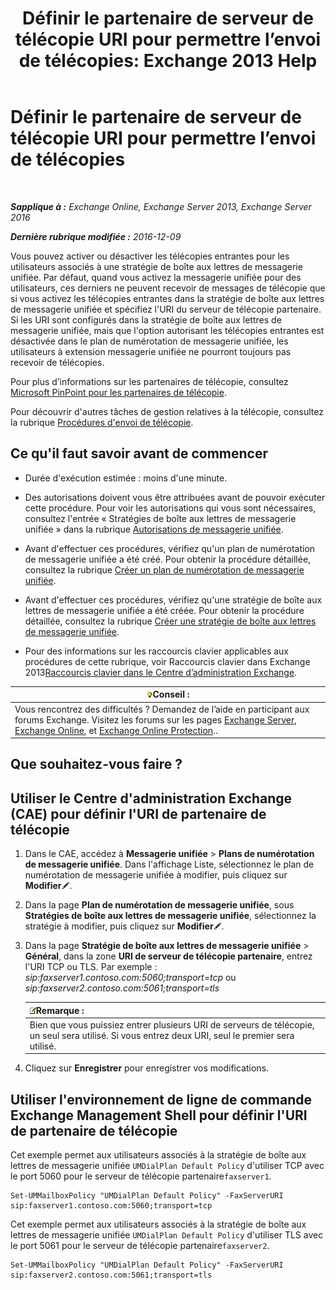 ﻿---
title: 'Définir le partenaire de serveur de télécopie URI pour permettre l’envoi de télécopies: Exchange 2013 Help'
TOCTitle: Définir le partenaire de serveur de télécopie URI pour permettre l’envoi de télécopies
ms:assetid: 77a9013b-d76b-4af2-8b2c-cef435cf67af
ms:mtpsurl: https://technet.microsoft.com/fr-fr/library/JJ650873(v=EXCHG.150)
ms:contentKeyID: 52057099
ms.date: 05/23/2018
mtps_version: v=EXCHG.150
ms.translationtype: MT
---

# Définir le partenaire de serveur de télécopie URI pour permettre l’envoi de télécopies

 

_**Sapplique à :** Exchange Online, Exchange Server 2013, Exchange Server 2016_

_**Dernière rubrique modifiée :** 2016-12-09_

Vous pouvez activer ou désactiver les télécopies entrantes pour les utilisateurs associés à une stratégie de boîte aux lettres de messagerie unifiée. Par défaut, quand vous activez la messagerie unifiée pour des utilisateurs, ces derniers ne peuvent recevoir de messages de télécopie que si vous activez les télécopies entrantes dans la stratégie de boîte aux lettres de messagerie unifiée et spécifiez l'URI du serveur de télécopie partenaire. Si les URI sont configurés dans la stratégie de boîte aux lettres de messagerie unifiée, mais que l'option autorisant les télécopies entrantes est désactivée dans le plan de numérotation de messagerie unifiée, les utilisateurs à extension messagerie unifiée ne pourront toujours pas recevoir de télécopies.

Pour plus d’informations sur les partenaires de télécopie, consultez [Microsoft PinPoint pour les partenaires de télécopie](https://go.microsoft.com/fwlink/?linkid=190238).

Pour découvrir d'autres tâches de gestion relatives à la télécopie, consultez la rubrique [Procédures d'envoi de télécopie](faxing-procedures-exchange-2013-help.md).

## Ce qu'il faut savoir avant de commencer

  - Durée d'exécution estimée : moins d'une minute.

  - Des autorisations doivent vous être attribuées avant de pouvoir exécuter cette procédure. Pour voir les autorisations qui vous sont nécessaires, consultez l'entrée « Stratégies de boîte aux lettres de messagerie unifiée » dans la rubrique [Autorisations de messagerie unifiée](unified-messaging-permissions-exchange-2013-help.md).

  - Avant d'effectuer ces procédures, vérifiez qu'un plan de numérotation de messagerie unifiée a été créé. Pour obtenir la procédure détaillée, consultez la rubrique [Créer un plan de numérotation de messagerie unifiée](create-a-um-dial-plan-exchange-2013-help.md).

  - Avant d'effectuer ces procédures, vérifiez qu'une stratégie de boîte aux lettres de messagerie unifiée a été créée. Pour obtenir la procédure détaillée, consultez la rubrique [Créer une stratégie de boîte aux lettres de messagerie unifiée](create-a-um-mailbox-policy-exchange-2013-help.md).

  - Pour des informations sur les raccourcis clavier applicables aux procédures de cette rubrique, voir Raccourcis clavier dans Exchange 2013[Raccourcis clavier dans le Centre d’administration Exchange](keyboard-shortcuts-in-the-exchange-admin-center-exchange-online-protection-help.md).

<table>
<thead>
<tr class="header">
<th><img src="images/Bb125224.tip(EXCHG.150).gif" title="Conseil" alt="Conseil" />Conseil :</th>
</tr>
</thead>
<tbody>
<tr class="odd">
<td>Vous rencontrez des difficultés ? Demandez de l’aide en participant aux forums Exchange. Visitez les forums sur les pages <a href="https://go.microsoft.com/fwlink/p/?linkid=60612">Exchange Server</a>, <a href="https://go.microsoft.com/fwlink/p/?linkid=267542">Exchange Online</a>, et <a href="https://go.microsoft.com/fwlink/p/?linkid=285351">Exchange Online Protection</a>..</td>
</tr>
</tbody>
</table>


## Que souhaitez-vous faire ?

## Utiliser le Centre d'administration Exchange (CAE) pour définir l'URI de partenaire de télécopie

1.  Dans le CAE, accédez à **Messagerie unifiée** \> **Plans de numérotation de messagerie unifiée**. Dans l'affichage Liste, sélectionnez le plan de numérotation de messagerie unifiée à modifier, puis cliquez sur **Modifier**![Icône Modifier](images/Bb124582.6f53ccb2-1f13-4c02-bea0-30690e6ea71d(EXCHG.150).gif "Icône Modifier").

2.  Dans la page **Plan de numérotation de messagerie unifiée**, sous **Stratégies de boîte aux lettres de messagerie unifiée**, sélectionnez la stratégie à modifier, puis cliquez sur **Modifier**![Icône Modifier](images/Bb124582.6f53ccb2-1f13-4c02-bea0-30690e6ea71d(EXCHG.150).gif "Icône Modifier").

3.  Dans la page **Stratégie de boîte aux lettres de messagerie unifiée** \> **Général**, dans la zone **URI de serveur de télécopie partenaire**, entrez l'URI TCP ou TLS. Par exemple : *sip:faxserver1.contoso.com:5060;transport=tcp* ou *sip:faxserver2.contoso.com:5061;transport=tls*
    
    <table>
    <thead>
    <tr class="header">
    <th><img src="images/JJ159664.note(EXCHG.150).gif" title="Remarque" alt="Remarque" />Remarque :</th>
    </tr>
    </thead>
    <tbody>
    <tr class="odd">
    <td>Bien que vous puissiez entrer plusieurs URI de serveurs de télécopie, un seul sera utilisé. Si vous entrez deux URI, seul le premier sera utilisé.</td>
    </tr>
    </tbody>
    </table>


4.  Cliquez sur **Enregistrer** pour enregistrer vos modifications.

## Utiliser l'environnement de ligne de commande Exchange Management Shell pour définir l'URI de partenaire de télécopie

Cet exemple permet aux utilisateurs associés à la stratégie de boîte aux lettres de messagerie unifiée `UMDialPlan Default Policy` d'utiliser TCP avec le port 5060 pour le serveur de télécopie partenaire`faxserver1`.

    Set-UMMailboxPolicy "UMDialPlan Default Policy" -FaxServerURI sip:faxserver1.contoso.com:5060;transport=tcp

Cet exemple permet aux utilisateurs associés à la stratégie de boîte aux lettres de messagerie unifiée `UMDialPlan Default Policy` d'utiliser TLS avec le port 5061 pour le serveur de télécopie partenaire`faxserver2`.

    Set-UMMailboxPolicy "UMDialPlan Default Policy" -FaxServerURI sip:faxserver2.contoso.com:5061;transport=tls

